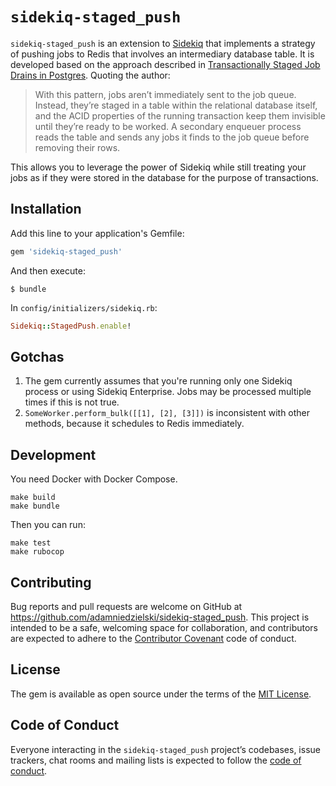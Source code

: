 # `sidekiq-staged_push`

`sidekiq-staged_push` is an extension to [Sidekiq](http://github.com/mperham/sidekiq) that
implements a strategy of pushing jobs to Redis that involves an intermediary database table.
It is developed based on the approach described in [Transactionally Staged Job Drains in Postgres](https://brandur.org/job-drain). Quoting the author:

> With this pattern, jobs aren’t immediately sent to the job queue. Instead, they’re staged in
> a table within the relational database itself, and the ACID properties of the running
> transaction keep them invisible until they’re ready to be worked. A secondary enqueuer
> process reads the table and sends any jobs it finds to the job queue before removing their
> rows.

This allows you to leverage the power of Sidekiq while still treating your jobs as if they
were stored in the database for the purpose of transactions.

## Installation

Add this line to your application's Gemfile:

```ruby
gem 'sidekiq-staged_push'
```

And then execute:

    $ bundle

In `config/initializers/sidekiq.rb`:

```ruby
Sidekiq::StagedPush.enable!
```

## Gotchas

1. The gem currently assumes that you're running only one Sidekiq process or using Sidekiq
Enterprise. Jobs may be processed multiple times if this is not true.
2. `SomeWorker.perform_bulk([[1], [2], [3]])` is inconsistent with other methods, because it
schedules to Redis immediately.

## Development

You need Docker with Docker Compose.

```
make build
make bundle
```

Then you can run:

```
make test
make rubocop
```

## Contributing

Bug reports and pull requests are welcome on GitHub at https://github.com/adamniedzielski/sidekiq-staged_push. This project is intended to be a safe, welcoming space for collaboration, and contributors are expected to adhere to the [Contributor Covenant](http://contributor-covenant.org) code of conduct.

## License

The gem is available as open source under the terms of the [MIT License](https://opensource.org/licenses/MIT).

## Code of Conduct

Everyone interacting in the `sidekiq-staged_push` project’s codebases, issue trackers, chat rooms and mailing lists is expected to follow the [code of conduct](https://github.com/adamniedzielski/sidekiq-staged_push/blob/master/CODE_OF_CONDUCT.md).
